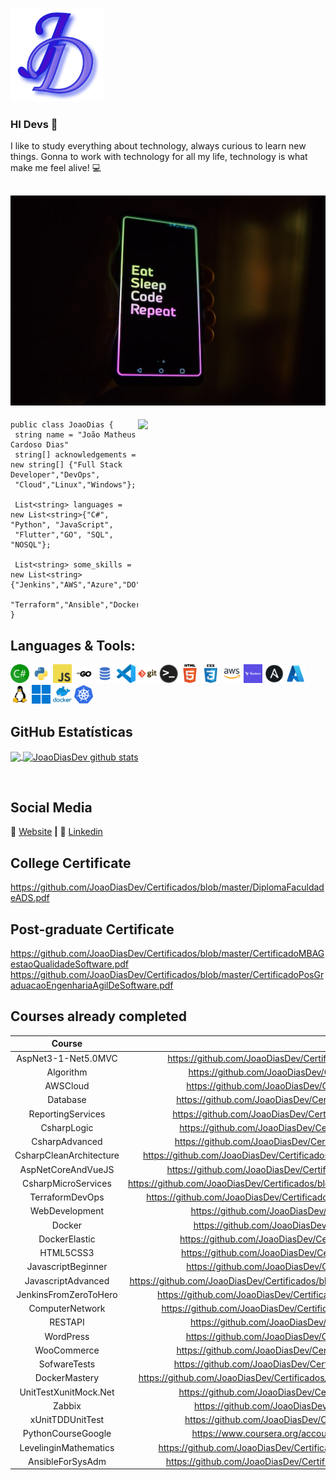 [![Header](https://github.com/JoaoDiasDev/JoaoDiasDev/blob/main/logoX1.png "Header")](https://github.com/joaodiasdev/)

### HI Devs 👋

I like to study everything about technology, always curious to learn new things. Gonna to work with technology for all my life, technology is what make me feel alive! 💻

## <img alt="about-me" src="https://github.com/JoaoDiasDev/ResourcesGeralParaProjetos/blob/master/JoaoDiasDev/Readme/resources/about-me-section.jpg?raw=true" />


<img align="right" width="300" src="https://media.giphy.com/media/iGpHt2H22k1orjgT9b/giphy.gif" />


```Csharp
public class JoaoDias {
 string name = "João Matheus Cardoso Dias"
 string[] acknowledgements = new string[] {"Full Stack Developer","DevOps",
 "Cloud","Linux","Windows"};

 List<string> languages = new List<string>{"C#", "Python", "JavaScript",
 "Flutter","GO", "SQL", "NOSQL"};

 List<string> some_skills = new List<string>{"Jenkins","AWS","Azure","DO","GCP",
 "Terraform","Ansible","Docker","Kubernetes"}
}
```

## **Languages & Tools:**  

<code><img height="30" src="https://raw.githubusercontent.com/github/explore/80688e429a7d4ef2fca1e82350fe8e3517d3494d/topics/csharp/csharp.png"></code>
<code><img height="30" src="https://raw.githubusercontent.com/github/explore/80688e429a7d4ef2fca1e82350fe8e3517d3494d/topics/python/python.png"></code>
<code><img height="30" src="https://raw.githubusercontent.com/github/explore/80688e429a7d4ef2fca1e82350fe8e3517d3494d/topics/javascript/javascript.png"></code>
<code><img height="30" src="https://raw.githubusercontent.com/github/explore/80688e429a7d4ef2fca1e82350fe8e3517d3494d/topics/go/go.png"></code>
<code><img height="30" src="https://raw.githubusercontent.com/github/explore/80688e429a7d4ef2fca1e82350fe8e3517d3494d/topics/sql/sql.png"></code>
<code><img height="30" src="https://raw.githubusercontent.com/github/explore/80688e429a7d4ef2fca1e82350fe8e3517d3494d/topics/visual-studio-code/visual-studio-code.png"></code>
<code><img height="30" src="https://raw.githubusercontent.com/github/explore/80688e429a7d4ef2fca1e82350fe8e3517d3494d/topics/git/git.png"></code>
<code><img height="30" src="https://raw.githubusercontent.com/github/explore/80688e429a7d4ef2fca1e82350fe8e3517d3494d/topics/terminal/terminal.png"></code>
<code><img height="30" src="https://raw.githubusercontent.com/github/explore/80688e429a7d4ef2fca1e82350fe8e3517d3494d/topics/html/html.png"></code>
<code><img height="30" src="https://raw.githubusercontent.com/github/explore/80688e429a7d4ef2fca1e82350fe8e3517d3494d/topics/css/css.png"></code>
<code><img height="30" src="https://raw.githubusercontent.com/github/explore/fbceb94436312b6dacde68d122a5b9c7d11f9524/topics/aws/aws.png"></code>
<code><img height="30" src="https://raw.githubusercontent.com/github/explore/80688e429a7d4ef2fca1e82350fe8e3517d3494d/topics/terraform/terraform.png"></code>
<code><img height="30" src="https://raw.githubusercontent.com/github/explore/80688e429a7d4ef2fca1e82350fe8e3517d3494d/topics/ansible/ansible.png"></code>
<code><img height="30" src="https://raw.githubusercontent.com/github/explore/eaef8552d8b082ffafe2bfc8a5023d47da904aac/topics/azure/azure.png"></code>
<code><img height="30" src="https://raw.githubusercontent.com/github/explore/80688e429a7d4ef2fca1e82350fe8e3517d3494d/topics/linux/linux.png"></code>
<code><img height="30" src="https://raw.githubusercontent.com/github/explore/379d49236d826364be968345e0a085d044108cff/topics/windows/windows.png"></code>
<code><img height="30" src="https://raw.githubusercontent.com/github/explore/80688e429a7d4ef2fca1e82350fe8e3517d3494d/topics/docker/docker.png"></code>
<code><img height="30" src="https://raw.githubusercontent.com/github/explore/01ea2a586e5da744792d0ccfce2f68b861f29301/topics/kubernetes/kubernetes.png"></code>

## **GitHub Estatísticas**

<a href="https://github.com/joaodiasdev">
  <img align="center" src="https://github-readme-stats.vercel.app/api/top-langs/?username=joaodiasdev&theme=nightowl&hide_langs_below=1" />
</a>

<a href="https://github.com/joaodiasdev">
 <img align="center" src="https://github-readme-stats.vercel.app/api?username=joaodiasdev&show_icons=true&theme=nightowl&line_height=27" alt="JoaoDiasDev github stats"/>
</a>

[website]: https://joaodiasdev.com/
[linkedin]: https://www.linkedin.com/in/jo%C3%A3o-matheus-cardoso-dias-29636220a/
<br>

## Social Media

🏡 [Website][website] **|** 
👔 [Linkedin][linkedin]

## College Certificate
https://github.com/JoaoDiasDev/Certificados/blob/master/DiplomaFaculdadeADS.pdf

## Post-graduate Certificate
https://github.com/JoaoDiasDev/Certificados/blob/master/CertificadoMBAGestaoQualidadeSoftware.pdf
https://github.com/JoaoDiasDev/Certificados/blob/master/CertificadoPosGraduacaoEngenhariaAgilDeSoftware.pdf

## Courses already completed

|       Course           |                            Certificate                                                                      |
|:----------------------:|:-----------------------------------------------------------------------------------------------------------:|
|  AspNet3-1-Net5.0MVC   | https://github.com/JoaoDiasDev/Certificados/blob/master/CertificadoAspNet3-1-Net5.0.pdf                     |
|     Algorithm          | https://github.com/JoaoDiasDev/Certificados/blob/master/CertificadoAlgoritmo.pdf                            |
|      AWSCloud          | https://github.com/JoaoDiasDev/Certificados/blob/master/CertificadoAWSCloud.pdf                             |
|      Database          | https://github.com/JoaoDiasDev/Certificados/blob/master/CertificadoBancoDeDados.pdf                         |
| ReportingServices      | https://github.com/JoaoDiasDev/Certificados/blob/master/CertificadoReportingService.pdf                     |
|    CsharpLogic         | https://github.com/JoaoDiasDev/Certificados/blob/master/CertificadoCsharpLogica.pdf                         |
|    CsharpAdvanced      | https://github.com/JoaoDiasDev/Certificados/blob/master/CertificadoCsharpIntermed.pdf                       |
| CsharpCleanArchitecture| https://github.com/JoaoDiasDev/Certificados/blob/master/CertificadoArchitectureCsharpAspNetCore.pdf         |
| AspNetCoreAndVueJS     | https://github.com/JoaoDiasDev/Certificados/blob/master/CertificadoAspNetCoreEVueJS.pdf                     |
| CsharpMicroServices    | https://github.com/JoaoDiasDev/Certificados/blob/master/CertificadoMicroServicesNet6.0RabbitMQeOcelot.pdf   |
|  TerraformDevOps       | https://github.com/JoaoDiasDev/Certificados/blob/master/CertificadoTerraformAWSSREIACDevOps.pdf             |
|   WebDevelopment       | https://github.com/JoaoDiasDev/Certificados/blob/master/CertificadoDevWeb.pdf                               |
|       Docker           | https://github.com/JoaoDiasDev/Certificados/blob/master/CertificadoDocker.pdf                               |
|   DockerElastic        | https://github.com/JoaoDiasDev/Certificados/blob/master/CertificadoDockerElastic.pdf                        |
|     HTML5CSS3          | https://github.com/JoaoDiasDev/Certificados/blob/master/CertificadoHTML5CSS3.pdf                            |
| JavascriptBeginner     | https://github.com/JoaoDiasDev/Certificados/blob/master/CertificadoJavaScript.pdf                           |
| JavascriptAdvanced     | https://github.com/JoaoDiasDev/Certificados/blob/master/CertificadoJavascriptAvan%C3%A7adoFullStack.pdf     |
| JenkinsFromZeroToHero  | https://github.com/JoaoDiasDev/Certificados/blob/master/CertificadoJenkinsFromZeroToHero.pdf                |
| ComputerNetwork        | https://github.com/JoaoDiasDev/Certificados/blob/master/CertificadoRedeDeComputadores.pdf                   |
|      RESTAPI           | https://github.com/JoaoDiasDev/Certificados/blob/master/CertificadoRESTAPI.pdf                              |
|     WordPress          | https://github.com/JoaoDiasDev/Certificados/blob/master/CertificadoWordPress.pdf                            |
|    WooCommerce         | https://github.com/JoaoDiasDev/Certificados/blob/master/CertificadoWooCommerce.pdf                          |
|    SofwareTests        | https://github.com/JoaoDiasDev/Certificados/blob/master/CertificadoTestesSoftwares.pdf                      |
|    DockerMastery       | https://github.com/JoaoDiasDev/Certificados/blob/master/CertificadoDockerMasterySwarmKubernetes.pdf         |
|  UnitTestXunitMock.Net | https://github.com/JoaoDiasDev/Certificados/blob/master/CertificadoXunitMockNet.pdf                         |
|      Zabbix            | https://github.com/JoaoDiasDev/Certificados/blob/master/CertificadoZabbix.pdf                               |
|  xUnitTDDUnitTest      | https://github.com/JoaoDiasDev/Certificados/blob/master/CertificadoTDDDotNet.pdf                            |
|  PythonCourseGoogle    | https://www.coursera.org/account/accomplishments/certificate/HYPZGU9SFBK3                                   |
|  LevelinginMathematics | https://github.com/JoaoDiasDev/Certificados/blob/master/CertificadoNivelamentoMatematica.pdf                |
|  AnsibleForSysAdm      |  https://github.com/JoaoDiasDev/Certificados/blob/master/CertificadoAnsibleParaSysADM.pdf                   |


